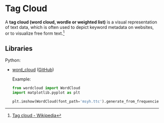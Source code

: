 # Tag Cloud
A **tag cloud (word cloud, wordle or weighted list)** is a visual representation of text data, which is often used to depict keyword metadata on websites, or to visualize free form text.[^wiki]

## Libraries
Python:
- [word_cloud](https://amueller.github.io/word_cloud/) ([GitHub](https://github.com/amueller/word_cloud))

  Example:
  ```python
  from wordcloud import WordCloud
  import matplotlib.pyplot as plt

  plt.imshow(WordCloud(font_path='msyh.ttc').generate_from_frequencies({'Lucy': 10, '露西': 1}))
  ```

[^wiki]: [Tag cloud - Wikipedia](https://en.wikipedia.org/wiki/Tag_cloud)